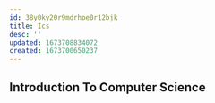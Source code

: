 ```yaml
---
id: 38y0ky20r9mdrhoe0r12bjk
title: Ics
desc: ''
updated: 1673708834072
created: 1673700650237
---
```

## Introduction To Computer Science
